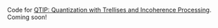 Code for [QTIP: Quantization with Trellises and Incoherence Processing](https://arxiv.org/abs/2406.11235v1). Coming soon!
